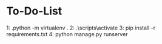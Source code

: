 # To-Do-List

1: .python -m virtualenv .
2: .\scripts\activate
3: pip install -r requirements.txt
4: python manage.py runserver
